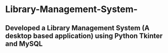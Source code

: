 # Library-Management-System-
## Developed a Library Management System (A desktop based application) using Python Tkinter and MySQL
